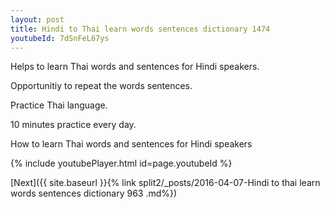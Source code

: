 ```yaml
---
layout: post
title: Hindi to Thai learn words sentences dictionary 1474 
youtubeId: 7dSnFeL67ys
---
```

 
 
Helps to learn Thai words and sentences for Hindi speakers.

Opportunitiy to repeat the words sentences. 

Practice Thai language. 
 
10 minutes practice every day. 
 
How to learn Thai words and sentences for Hindi speakers 
 
{% include youtubePlayer.html id=page.youtubeId %}
 
 
[Next]({{ site.baseurl }}{% link  split2/_posts/2016-04-07-Hindi to thai learn words sentences dictionary 963 .md%})
 
